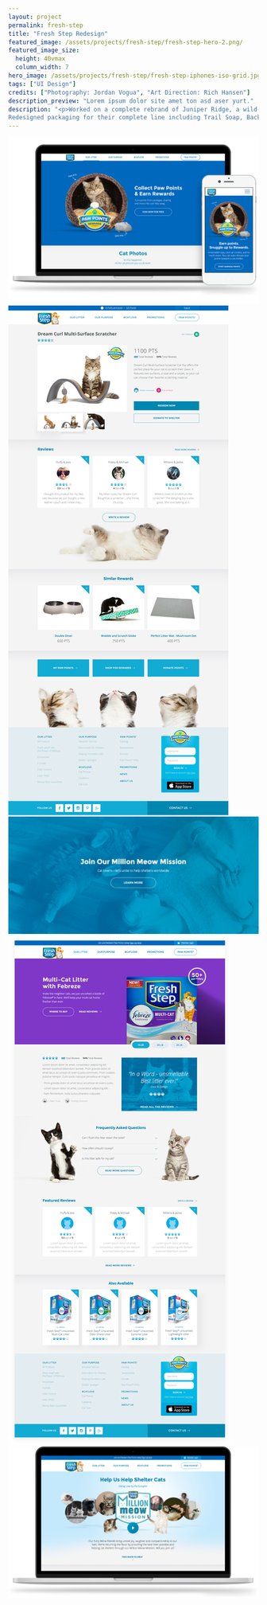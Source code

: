 ```yaml
---
layout: project
permalink: fresh-step
title: "Fresh Step Redesign"
featured_image: /assets/projects/fresh-step/fresh-step-hero-2.png/
featured_image_size:
  height: 40vmax
  column_width: 7
hero_image: /assets/projects/fresh-step/fresh-step-iphones-iso-grid.jpg
tags: ["UI Design"]
credits: ["Photography: Jordan Vogua", "Art Direction: Rich Hansen"]
description_preview: "Lorem ipsum dolor site amet ton asd aser yurt."
description: "<p>Worked on a complete rebrand of Juniper Ridge, a wild-harvested fragrance company, to visually unify their brand.
Redesigned packaging for their complete line including Trail Soap, Backpacker's Cologne, Cabin Spray, Campfire Incense and Smudge's.</p>"
---
```


<div class="grid grid--justify-center ">
  <div class="grid__col-12">
    <img src="/assets/projects/fresh-step/fresh-step-rewards-laptop-iphone.png" />
  </div>

  <div class="grid__col-10">
    <img src="/assets/projects/fresh-step/fresh-step-reward-detail.png" />
  </div>
</div>

  <!-- <div class="grid__col-12"> -->
<img src="/assets/projects/fresh-step/fresh-step-mmm-banner.png" />
  <!-- </div> -->

<div class="grid grid--justify-center">
  <div class="grid__col-10">
    <img src="/assets/projects/fresh-step/fresh-step-product-detail.png" />
  </div>

  <div class="grid__col-12">
    <img src="/assets/projects/fresh-step/fresh-step-mmm.png" />
  </div>
</div>
